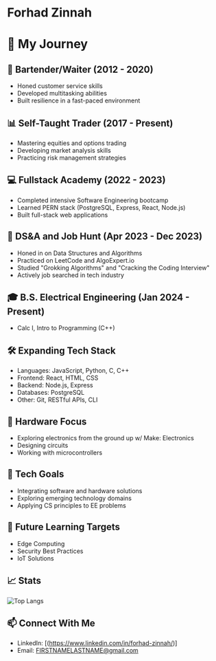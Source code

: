 # Forhad Zinnah 
# 🚀 My Journey 

## 🍹 Bartender/Waiter (2012 - 2020)
- Honed customer service skills
- Developed multitasking abilities
- Built resilience in a fast-paced environment

## 📊 Self-Taught Trader (2017 - Present)
- Mastering equities and options trading
- Developing market analysis skills
- Practicing risk management strategies

## 💻 Fullstack Academy (2022 - 2023)
- Completed intensive Software Engineering bootcamp
- Learned PERN stack (PostgreSQL, Express, React, Node.js)
- Built full-stack web applications

## 🧠 DS&A and Job Hunt (Apr 2023 - Dec 2023)
- Honed in on Data Structures and Algorithms
- Practiced on LeetCode and AlgoExpert.io
- Studied "Grokking Algorithms" and "Cracking the Coding Interview"
- Actively job searched in tech industry

## 🎓 B.S. Electrical Engineering (Jan 2024 - Present)
- Calc I, Intro to Programming (C++)

## 🛠️ Expanding Tech Stack
- Languages: JavaScript, Python, C, C++
- Frontend: React, HTML, CSS
- Backend: Node.js, Express
- Databases: PostgreSQL
- Other: Git, RESTful APIs, CLI

## 🔧 Hardware Focus
- Exploring electronics from the ground up w/ Make: Electronics 
- Designing circuits
- Working with microcontrollers

## 🔬 Tech Goals
- Integrating software and hardware solutions
- Exploring emerging technology domains
- Applying CS principles to EE problems

## 🌱 Future Learning Targets
- Edge Computing
- Security Best Practices
- IoT Solutions

## 📈 Stats
![Top Langs](https://github-readme-stats.vercel.app/api/top-langs/?username=fzinnah&layout=compact)

## 📫 Connect With Me
- LinkedIn: [(https://www.linkedin.com/in/forhad-zinnah/)]
- Email: FIRSTNAMELASTNAME@gmail.com 
